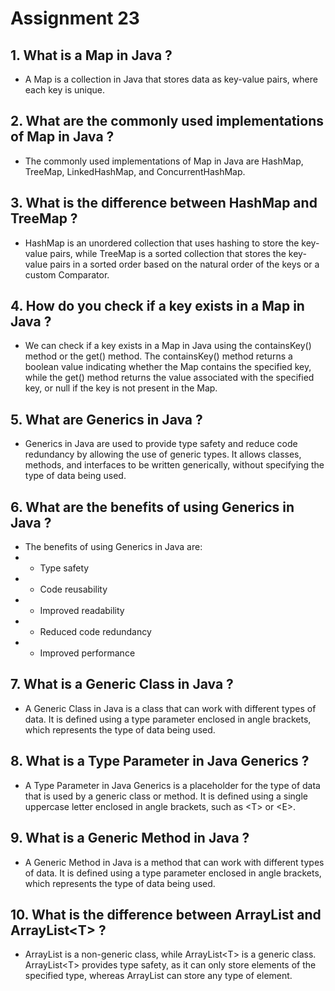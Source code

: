 # Assignment 23

## 1. What is a Map in Java ?

- A Map is a collection in Java that stores data as key-value pairs, where each key is unique.

## 2. What are the commonly used implementations of Map in Java ?

- The commonly used implementations of Map in Java are HashMap, TreeMap, LinkedHashMap, and ConcurrentHashMap.

## 3. What is the difference between HashMap and TreeMap ?

- HashMap is an unordered collection that uses hashing to store the key-value pairs, while TreeMap is a sorted collection that stores the key-value pairs in a sorted order based on the natural order of the keys or a custom Comparator.

## 4. How do you check if a key exists in a Map in Java ?

- We can check if a key exists in a Map in Java using the containsKey() method or the get() method. The containsKey() method returns a boolean value indicating whether the Map contains the specified key, while the get() method returns the value associated with the specified key, or null if the key is not present in the Map.

## 5. What are Generics in Java ?

- Generics in Java are used to provide type safety and reduce code redundancy by allowing the use of generic types. It allows classes, methods, and interfaces to be written generically, without specifying the type of data being used.

## 6. What are the benefits of using Generics in Java ?

- The benefits of using Generics in Java are:
- - Type safety
- - Code reusability
- - Improved readability
- - Reduced code redundancy
- - Improved performance

## 7. What is a Generic Class in Java ?

- A Generic Class in Java is a class that can work with different types of data. It is defined using a type parameter enclosed in angle brackets, which represents the type of data being used.

## 8. What is a Type Parameter in Java Generics ?

- A Type Parameter in Java Generics is a placeholder for the type of data that is used by a generic class or method. It is defined using a single uppercase letter enclosed in angle brackets, such as \<T> or \<E>.

## 9. What is a Generic Method in Java ?

- A Generic Method in Java is a method that can work with different types of data. It is defined using a type parameter enclosed in angle brackets, which represents the type of data being used.

## 10. What is the difference between ArrayList and ArrayList\<T> ?

- ArrayList is a non-generic class, while ArrayList\<T> is a generic class. ArrayList\<T> provides type safety, as it can only store elements of the specified type, whereas ArrayList can store any type of element.
